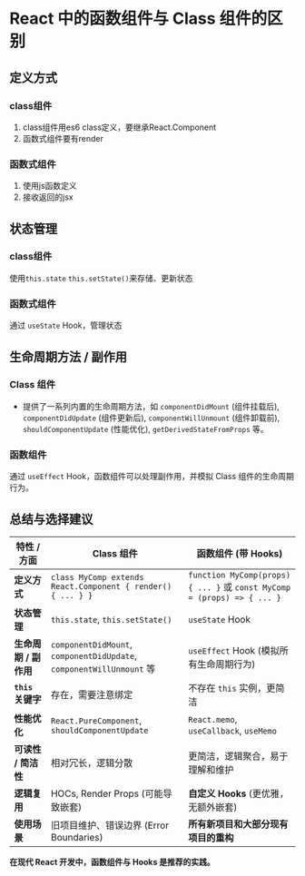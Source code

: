 # **React 中的函数组件与 Class 组件的区别**

## 定义方式

### <span data-type="text" style="white-space-collapse: break-spaces;">class组件</span><br/>

1. class组件用es6 class定义，要继承React.Component
2. 函数式组件要有render

### 函数式组件

1. 使用js函数定义
2. 接收返回的jsx

## 状态管理

### class组件

使用`this.state` `this.setState()`来存储、更新状态

### 函数式组件

通过 `useState` Hook，管理状态

## 生命周期方法 / 副作用

### **Class 组件**

- 提供了一系列内置的生命周期方法，如 `componentDidMount` (组件挂载后), `componentDidUpdate` (组件更新后), `componentWillUnmount` (组件卸载前), `shouldComponentUpdate` (性能优化), `getDerivedStateFromProps` 等。

### **函数组件**

通过 `useEffect` Hook，函数组件可以处理副作用，并模拟 Class 组件的生命周期行为。

## 总结与选择建议

| 特性 / 方面 | Class 组件                              | 函数组件 (带 Hooks)              |
| ------------- | ----------------------------------------- | ---------------------------------- |
| **定义方式**            | `class MyComp extends React.Component { render() { ... } }`                                        | `function MyComp(props) { ... }` 或 `const MyComp = (props) => { ... }`                             |
| **状态管理**            | `this.state`, `this.setState()`                                      | `useState` Hook                            |
| **生命周期 / 副作用**            | `componentDidMount`, `componentDidUpdate`, `componentWillUnmount` 等                                 | `useEffect` Hook (模拟所有生命周期行为)     |
| **`this`** **关键字**           | 存在，需要注意绑定                      | 不存在 `this` 实例，更简洁             |
| **性能优化**            | `React.PureComponent`, `shouldComponentUpdate`                                      | `React.memo`, `useCallback`, `useMemo`                             |
| **可读性 / 简洁性**            | 相对冗长，逻辑分散                      | 更简洁，逻辑聚合，易于理解和维护 |
| **逻辑复用**            | HOCs, Render Props (可能导致嵌套)       | **自定义 Hooks** (更优雅，无额外嵌套)            |
| **使用场景**            | 旧项目维护、错误边界 (Error Boundaries) | **所有新项目和大部分现有项目的重构**                                 |

**在现代 React 开发中，函数组件与 Hooks 是推荐的实践。**